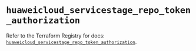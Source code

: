# `huaweicloud_servicestage_repo_token_authorization`

Refer to the Terraform Registry for docs: [`huaweicloud_servicestage_repo_token_authorization`](https://registry.terraform.io/providers/huaweicloud/huaweicloud/1.71.1/docs/resources/servicestage_repo_token_authorization).
